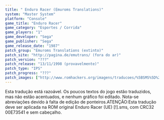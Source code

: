 ```yaml
---
title: " Enduro Racer (Emuroms Translations)"
system: "Master System"
platform: "Console"
game_title: "Enduro Racer"
game_category: "Esportes / Corrida"
game_players: "1"
game_developer: "Sega"
game_publisher: "Sega"
game_release_date: "1987"
patch_group: "Emuroms Translations (extinto)"
patch_site: "http://pagina.de/emutrans/ (fora do ar)"
patch_version: "???"
patch_release: "13/11/1998 (provavelmente)"
patch_type: "IPS"
patch_progress: "???"
patch_images: ["http://www.romhackers.org/imagens/traducoes/%5BSMS%5D%20Enduro%20Racer%20-%20Emuroms%20Translations%20-%201.png","http://www.romhackers.org/imagens/traducoes/%5BSMS%5D%20Enduro%20Racer%20-%20Emuroms%20Translations%20-%202.png","http://www.romhackers.org/imagens/traducoes/%5BSMS%5D%20Enduro%20Racer%20-%20Emuroms%20Translations%20-%203.png"]
---
```

Esta tradução está razoável. Os poucos textos do jogo estão traduzidos, mas não estão acentuados, e nenhum gráfico foi editado. Nota-se abreviações devido à falta de edição de ponteiros.ATENÇÃO:Esta tradução deve ser aplicada na ROM original Enduro Racer (UE) [!].sms, com CRC32 00E73541 e sem cabeçalho.